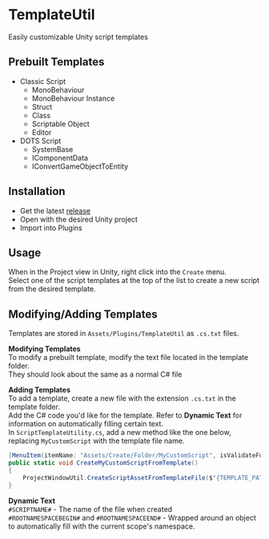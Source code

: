 # TemplateUtil
Easily customizable Unity script templates

## Prebuilt Templates
- Classic Script
    - MonoBehaviour
    - MonoBehaviour Instance
    - Struct
    - Class
    - Scriptable Object
    - Editor
- DOTS Script
    - SystemBase
    - IComponentData
    - IConvertGameObjectToEntity

## Installation
- Get the latest [release](https://github.com/ryanslikesocool/TemplateUtil/releases)
- Open with the desired Unity project
- Import into Plugins

## Usage
When in the Project view in Unity, right click into the `Create` menu.\
Select one of the script templates at the top of the list to create a new script from the desired template.

## Modifying/Adding Templates
Templates are stored in `Assets/Plugins/TemplateUtil` as `.cs.txt` files.

**Modifying Templates**\
To modify a prebuilt template, modify the text file located in the template folder.\
They should look about the same as a normal C# file

**Adding Templates**\
To add a template, create a new file with the extension `.cs.txt` in the template folder.\
Add the C# code you'd like for the template.  Refer to **Dynamic Text** for information on automatically filling certain text.\
In `ScriptTemplateUtility.cs`, add a new method like the one below, replacing `MyCustomScript` with the template file name.
```cs
[MenuItem(itemName: "Assets/Create/Folder/MyCustomScript", isValidateFunction: false, priority: -100)]
public static void CreateMyCustomScriptFromTemplate()
{
    ProjectWindowUtil.CreateScriptAssetFromTemplateFile($"{TEMPLATE_PATH}/MyCustomScript.cs.txt", "NewMyCustomScript.cs");
}
```

**Dynamic Text**\
`#SCRIPTNAME#` - The name of the file when created\
`#ROOTNAMESPACEBEGIN#` and `#ROOTNAMESPACEEND#` - Wrapped around an object to automatically fill with the current scope's namespace.

